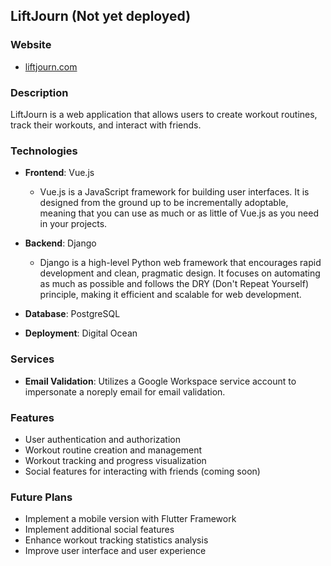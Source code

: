 ## LiftJourn (Not yet deployed)

### Website
- [liftjourn.com](http://www.liftjourn.com/)

### Description
LiftJourn is a web application that allows users to create workout routines, track their workouts, and interact with friends.

### Technologies

- **Frontend**: Vue.js
  - Vue.js is a JavaScript framework for building user interfaces. It is designed from the ground up to be incrementally adoptable, meaning that you can use as much or as little of Vue.js as you need in your projects.

- **Backend**: Django
  - Django is a high-level Python web framework that encourages rapid development and clean, pragmatic design. It focuses on automating as much as possible and follows the DRY (Don't Repeat Yourself) principle, making it efficient and scalable for web development.

- **Database**: PostgreSQL
- **Deployment**: Digital Ocean

### Services
- **Email Validation**: Utilizes a Google Workspace service account to impersonate a noreply email for email validation.

### Features
- User authentication and authorization
- Workout routine creation and management
- Workout tracking and progress visualization
- Social features for interacting with friends (coming soon)

### Future Plans
- Implement a mobile version with Flutter Framework
- Implement additional social features
- Enhance workout tracking statistics analysis
- Improve user interface and user experience